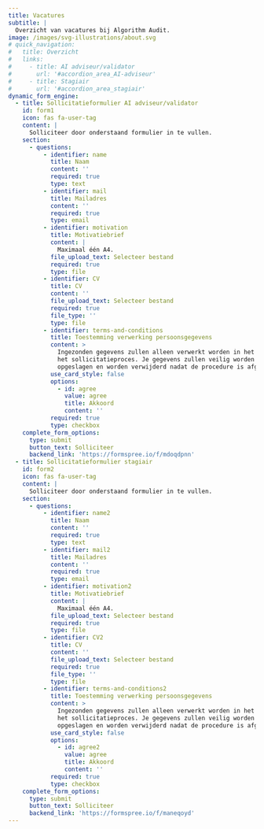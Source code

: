 ```yaml
---
title: Vacatures
subtitle: |
  Overzicht van vacatures bij Algorithm Audit.
image: /images/svg-illustrations/about.svg
# quick_navigation:
#   title: Overzicht
#   links:
#     - title: AI adviseur/validator
#       url: '#accordion_area_AI-adviseur'
#     - title: Stagiair
#       url: '#accordion_area_stagiair'
dynamic_form_engine:
  - title: Sollicitatieformulier AI adviseur/validator
    id: form1
    icon: fas fa-user-tag
    content: |
      Solliciteer door onderstaand formulier in te vullen.
    section:
      - questions:
          - identifier: name
            title: Naam
            content: ''
            required: true
            type: text
          - identifier: mail
            title: Mailadres
            content: ''
            required: true
            type: email
          - identifier: motivation
            title: Motivatiebrief
            content: |
              Maximaal één A4.
            file_upload_text: Selecteer bestand
            required: true
            type: file
          - identifier: CV
            title: CV
            content: ''
            file_upload_text: Selecteer bestand
            required: true
            file_type: ''
            type: file
          - identifier: terms-and-conditions
            title: Toestemming verwerking persoonsgegevens
            content: >
              Ingezonden gegevens zullen alleen verwerkt worden in het kader van
              het sollicitatieproces. Je gegevens zullen veilig worden
              opgeslagen en worden verwijderd nadat de procedure is afgerond.
            use_card_style: false
            options:
              - id: agree
                value: agree
                title: Akkoord
                content: ''
            required: true
            type: checkbox
    complete_form_options:
      type: submit
      button_text: Solliciteer
      backend_link: 'https://formspree.io/f/mdoqdpnn'
  - title: Sollicitatieformulier stagiair
    id: form2
    icon: fas fa-user-tag
    content: |
      Solliciteer door onderstaand formulier in te vullen.
    section:
      - questions:
          - identifier: name2
            title: Naam
            content: ''
            required: true
            type: text
          - identifier: mail2
            title: Mailadres
            content: ''
            required: true
            type: email
          - identifier: motivation2
            title: Motivatiebrief
            content: |
              Maximaal één A4.
            file_upload_text: Selecteer bestand
            required: true
            type: file
          - identifier: CV2
            title: CV
            content: ''
            file_upload_text: Selecteer bestand
            required: true
            file_type: ''
            type: file
          - identifier: terms-and-conditions2
            title: Toestemming verwerking persoonsgegevens
            content: >
              Ingezonden gegevens zullen alleen verwerkt worden in het kader van
              het sollicitatieproces. Je gegevens zullen veilig worden
              opgeslagen en worden verwijderd nadat de procedure is afgerond.
            use_card_style: false
            options:
              - id: agree2
                value: agree
                title: Akkoord
                content: ''
            required: true
            type: checkbox
    complete_form_options:
      type: submit
      button_text: Solliciteer
      backend_link: 'https://formspree.io/f/maneqoyd'
---
```


<!-- {{< accordions_area_open id="AI-adviseur" >}}

{{< accordion_item_open title="AI adviseur/validator (1.0 fte)" image="/images/logo/logo.svg" id="" background_color="#ffffff" tag1="doorlopende sollicitatie" >}}

{{< button button_text="Solliciteer" button_link="#form1" >}}

#### Functietitel: Junior of medior AI advisor/validator (1.0 fte)

Wil jij concreet bijdragen aan de verantwoorde inzet van AI en algoritmes? En wil jij dat doen vanuit een onafhankelijke en maatschappelijke rol? Kom stichting Algorithm Audit versterken als AI adviseur/validator en draag bij aan de collectieve kennisopbouw over verantwoorde AI.

#### Over Stichting Algorithm Audit

Stichting Algorithm Audit is een Europees kennisplatform voor AI bias testing en AI standaarden. We zijn een technisch onderlegde, sterk interdisciplinaire en maatschappelijk betrokken organisatie die zich inspant voor publieke kennis over verantwoorde AI en algoritmes. Door het verrichten van not-for-profit projectwerk zijn we een alternatief voor commerciële consulting, waarbij we minimaal dezelfde kwaliteitsstandaarden hanteren maar dan zonder winstmaximalisatie. We adviseren voornamelijk publieke sector organisaties en zetten ons actief in om kennisuitwisseling tussen overheidsorganisaties aan te jagen. Recent hebben we projectwerk verricht voor o.a. DUO, de Gemeente Amsterdam en de Raad van Europa.

Voor specifieke vraagstukken bouwen we open source tools waar iedereen iets aan heeft, bijvoorbeeld ten behoeve van synthetische data generatie of implementatie van de AI-verordening. Door casusonderzoek en onafhankelijke oordeelsvorming door diverse adviescommissies dragen we bij aan publieke kennisopbouw en normering van concrete use cases.

Wij zijn een jonge, enthousiaste en snelgroeiende organisatie met een klein kernteam maar met een groot netwerk van academici, beleidsmakers en experts in Nederland en Europa waar we mee samenwerken. Ons kantoor is gevestigd in Den Haag.

#### Wat zoeken wij?

Als AI adviseur/validator bij Algorithm Audit:

* Verricht je projectwerk met betrekking tot de verantwoorde inzet van algoritmen en AI voor verschillende klanten, voornamelijk in de publieke sector;
* Analyseer je documentatie over algoritmes en heb je affiniteit met toepasselijke wet- en regelgeving;
* Je bent in staat een brug te vormen tussen juristen, ethici en technici die vanuit hun eigen disciplines werken aan de verantwoorde inzet van algoritmes en AI;
* Draai je mee in een team met ervaren adviseurs;
* Draag je schriftelijk bij aan o.a. technisch en/of juridische analyses, presentaties, beschrijvingen van technische tools;
* Heb je inzicht in de statistische basis van algoritmen, AI en data-analyse (het zelfstandig kunnen ontwikkelen van Python-code is een pré);
* Onderzoek je naar eigen inzicht onderwerpen waarvoor in het bedrijfsleven geen tijd is;
* Ondersteun je het team met praktische aspecten die komen kijken bij het runnen van een jonge organisatie, zoals het hosten van events, PR en communicatie;
* Licht je door Algorithm Audit opgedane inzichten in begrijpelijke taal toe, zodat deze met de samenleving, beleidsmakers en juristen kunnen worden gedeeld.

#### Thematische werkzaamheden

Binnen het team verdelen we de werkzaamheden. Afhankelijk van je ervaring en affiniteit krijg je een eigen takenpakket. De volgende onderwerpen zijn voorbeelden van thema’s waaraan Algorithm Audit werkt:

* Implementatie van de AI-verordening:
  * Verdiepen in wettekst en koppeling maken tussen concepten uit de wet en de algoritmische praktijk;
  * Verdiepen in standaarden, inhoudelijke evaluatie van AI-systemen en de rapportage hierover;
  * Inzichten verwerken in Algorithm Audit’s open source AI-verordening implementatie tool, incl. business development
* Socio-technologische evaluatie van Large Language Models (LLMs):
  * Begrip van kerncomponenten uit LLM-applicaties, zoals embeddings, Retrieval-Augmented Generation (RAG), knowledge bases, chunking etc.;
  * Opstellen van domein-specifieke evaluatiecriteria voor LLM-toepassingen;
  * Pro-actief contact leggen en onderhouden met LLM-gemeenschap in Nederland en Europa die zich verdiepen in socio-technologische evaluatie van LLM-toepassingen.
* Non-discriminatie en bias-analyse:
  * Verdiepen in algoritmische discriminatie en non-discriminatierecht;
  * Uitvoeren van bias toesten;
  * Doorontwikkelen van methodologie voor het toetsen en voorkomen van algoritmische discriminatie.

#### Vaardigheden

* Relevante universitaire studie afgerond (technisch, juridisch en/of bestuurskundig etc.);
* Aantoonbare affiniteit met verantwoorde algoritmes en AI, vanuit een juridische, beleidsmatige en/of technische invalshoek;
* Werkervaring:
  * Junior: 1-3 jaar werkervaring, bij voorkeur concrete ervaring met het ontwerpen of adviseren over verantwoorde algoritmes en AI;
  * Medior: 3-8 jaar werkervaring, ten minste 3 jaar ervaring met het ontwerpen van of adviseren over verantwoorde algoritmes en AI;
* Programmeervaardigheden en inzicht in statistiek zijn een pré;
* Sterk organisatorisch vermogen;
* In staat om in klein team in goede afstemming te werken en ook veel zelfstandig op te pakken;
* Ondernemende en pionierende instelling passend bij een start-up;
* Representatief naar opdrachtgevers en belanghebbenden;
* Uitstekende schrijfvaardigheid Engels en Nederlands.

#### Wat verwachten wij?

* Je bent 3-5 dagen per week op kantoor in Den Haag;
* Bereidheid om binnenlands te reizen, en incidenteel Europees;
* Nederlandse nationaliteit of werkvergunning.

#### Arbeidsvoorwaarden

* Salaris op basis van 1.0 fte, excl. vakantietoeslag, 13e maand, pensioenopbouw (6% bruto per maand), thuiswerkvergoeding. Het salaris kan worden bijgesteld naar boven bij buitengewone werkervaring:
  * Junior: Bruto maandsalaris van €3.200-4.200/maand
  * Medior: Bruto maandsalaris van €3.800-5.000/maand
* 26 vakantiedagen;
* Hybride werkopstelling, waarbij minimaal drie dagen aanwezigheid op kantoor wordt verwacht;
* Arbeidsovereenkomst voor één jaar.

#### Praktische opmerkingen

* Deze vacature staat open voor doorlopende sollicitaties;
* Op basis van de aangeleverde documenten kun je worden uitgenodigd voor een online kennismakingsgesprek;
* Bij een wederzijdse match volgen 1-2 vervolggesprekken op locatie;
* De startdatum wordt in overleg bepaald.

#### Diversiteit en inclusie

Nadenken over verantwoorde algoritmes kunnen we alleen als we ieders perspectief meenemen. We hechten daarom sterk aan diversiteit en inclusie in al onze werkzaamheden, met name in het betrekken van verschillende belanghebbende groepen. Ook als organisatie willen we diversiteit weerspiegelen m.b.t. bijvoorbeeld gender, culturele en disciplinaire achtergrond.

#### Contact

Vragen over de vacature of de procedure? Stuur een email naar [info@algorithmaudit.eu](mailto:info@algorithmaudit.eu).

{{< dynamic_form_engine index="0" >}}



{{< accordion_item_close >}}

{{< accordions_area_close >}}

{{< accordions_area_open id="stagiair" >}}

{{< accordion_item_open title="Stagiair (0.8-1.0 fte)" image="/images/logo/logo.svg" id="" background_color="#ffffff" tag1="doorlopende sollicitatie" >}}

{{< button button_text="Solliciteer" button_link="#form2" >}}

#### Functietitel: Stagiair (0.8-1.0 fte)

Wil jij concreet bijdragen aan de verantwoorde inzet van AI en algoritmes? En wil jij dat doen vanuit een onafhankelijke en maatschappelijke rol waarbij ieders belangen worden meegenomen? Kom stichting Algorithm Audit versterken als stagiair en draag bij aan de collectieve kennisopbouw over verantwoorde AI.

#### Over Stichting Algorithm Audit

Stichting Algorithm Audit is een Europees kennisplatform voor AI bias testing en AI standaarden. We zijn een technisch onderlegde, sterk interdisciplinaire en maatschappelijk betrokken organisatie die zich inspant voor publieke kennis over verantwoorde AI en algoritmes. Door het verrichten van not-for-profit projectwerk zijn we een alternatief voor commerciële consulting, waarbij we minimaal dezelfde kwaliteitsstandaarden hanteren maar dan zonder winstmaximalisatie. We adviseren voornamelijk publieke sector organisaties en zetten ons actief in om kennisuitwisseling tussen overheidsorganisaties aan te jagen. Recent hebben we projectwerk verricht voor o.a. DUO, het Ministerie van Justitie en Veiligheid, de Gemeente Amsterdam, de Raad van Europa.

Voor specifieke vraagstukken bouwen we open source tools waar iedereen iets aan heeft, bijvoorbeeld ten behoeve van synthetische data generatie of implementatie van de AI-verordening. Door casusonderzoek en onafhankelijke oordeelsvorming door diverse adviescommissies dragen we bij aan publieke kennisopbouw en normering van concrete use cases.

Wij zijn een jonge, enthousiaste en snelgroeiende organisatie met een klein kernteam maar met een groot netwerk van academici, beleidsmakers en experts in Nederland en Europa waar we mee samenwerken. Ons kantoor is gevestigd in Den Haag.

#### Wat zoeken wij?

Als stagiair bij Algorithm Audit:

* Draai je mee in het team van Algorithm Audit bestaande uit ervaren consultants;
* Draag je schriftelijk bij aan o.a. technisch en/of juridische analyses, presentaties, beschrijvingen en mogelijk doorontwikkeling van technische tools;
* Help je bij de praktische aspecten die komen kijken bij het runnen van een jonge organisatie, zoals het organiseren van events, PR en communicatie;
* Stem je je precieze takenpakket in samenspraak af, afhankelijk van je beschikbaarheid en affiniteit;
* Doe je veel ervaring op en vind je het leuk expertise te ontwikkelen in verschillende vakgebieden.

Het is ook mogelijk om binnen je stage bij Algorithm Audit een masterscriptie te schrijven op het gebied van verantwoorde AI en algoritmes. We stemmen dan samen af hoeveel tijd jij nodig hebt voor je scriptie en hoeveel tijd je hebt om als stagiair mee te draaien in de organisatie.

Je scriptie onderwerp sluit zowel aan bij jouw studierichting als bij de algemene focusgebieden van Algorithm Audit. We staan open voor eigen ideeën voor een scriptieonderwerp en we kunnen je ook ondersteunen bij het specifiek definiëren hiervan. Denk bijvoorbeeld aan:

* Juridisch: Vraagstukken rondom de AI-verordening, digitaal bestuursrecht, of gelijke behandeling bij algoritmes;
* Bestuurskundig: Onderzoek naar publieke beleidsvorming rondom algoritmes en AI of naar goed algoritmemanagementbeleid;
* Technisch: Onderzoek naar bias en fairness of naar evaluatiemethodes voor LLMs. In je onderzoek weet je de brug te leggen naar concrete use cases en de praktijk.

#### Vaardigheden

* Je bent bezig met een relevante masteropleiding;
* Je vindt het leuk om aan multidisciplinaire thema’s te werken. Je laat je niet afschrikken door jargon van een ander vakgebied;
* Je hebt aantoonbare affiniteit met verantwoorde inzet van AI en algoritmes (aantoonbare multidisciplinaire ervaring is een pré);
* Je bent gedreven en op de hoogte van het publieke debat rondom AI en algoritmes;
* Je bent staat om in een klein team in goede afstemming te werken en ook veel zelfstandig op te pakken;
* Volledige werkvaardigheid in Nederlands en Engels.

#### Wat verwachten wij?

* Je komt minimaal 3-5 dagen in de week naar ons kantoor in Den Haag;
* Bereidheid om binnenlands te reizen, en incidenteel Europees;
* Nederlandse nationaliteit of werkvergunning.

#### Wat bieden wij?

* Een kleine enthousiaste organisatie die een pionier is op het gebied van verantwoorde algoritmes en AI in de praktijk, en dit doet vanuit een onafhankelijke en maatschappelijke rol;
* Begeleiding bij je scriptie: wekelijkse check-in, inhoudelijk meedenken en meelezen bij je tussenproducten en scriptie;
* Een vergoeding:
  * €750,- per maand voor een fulltime stage;
  * Bij minder beschikbaarheid komen we samen tot een redelijke afstemming.

#### Praktische opmerkingen

* Deze vacature staat open voor doorlopende sollicitaties;
* Op basis van de aangeleverde documenten kun je worden uitgenodigd voor een online kennismakingsgesprek;
* Bij een wederzijdse match volgen 1-2 vervolggesprekken op locatie;
* De startdatum wordt in overleg bepaald.

#### Diversiteit en inclusie

Nadenken over verantwoorde algoritmes kunnen we alleen als we ieders perspectief meenemen. We hechten daarom sterk aan diversiteit en inclusie in al onze werkzaamheden, met name in het betrekken van verschillende belanghebbende groepen. Ook als organisatie willen we diversiteit weerspiegelen m.b.t. bijvoorbeeld gender, culturele en disciplinaire achtergrond.

#### Contact

Vragen over de vacature of de procedure? Stuur een email naar [info@algorithmaudit.eu](mailto:info@algorithmaudit.eu).

{{< dynamic_form_engine index="1" >}}

{{< accordion_item_close >}}

{{< accordions_area_close >}} -->
